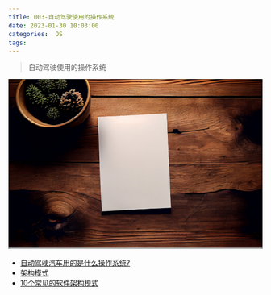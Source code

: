 ```yaml
---
title: 003-自动驾驶使用的操作系统
date: 2023-01-30 10:03:00
categories:  OS
tags:
---
```


>自动驾驶使用的操作系统
<!--more-->


![](https://github.com/ilikui/ilikui.github.io/blob/master/images/20230130/2023013001.PNG?raw=true)


<!--more-->
* [自动驾驶汽车用的是什么操作系统?](https://v2ex.com/t/862245)
* [架构模式](https://www.ou.nl/documents/40554/791670/IM0203_03.pdf/30dae517-691e-b3c7-22ed-a55ad27726d6)
* [10个常见的软件架构模式](https://towardsdatascience.com/10-common-software-architectural-patterns-in-a-nutshell-a0b47a1e9013)